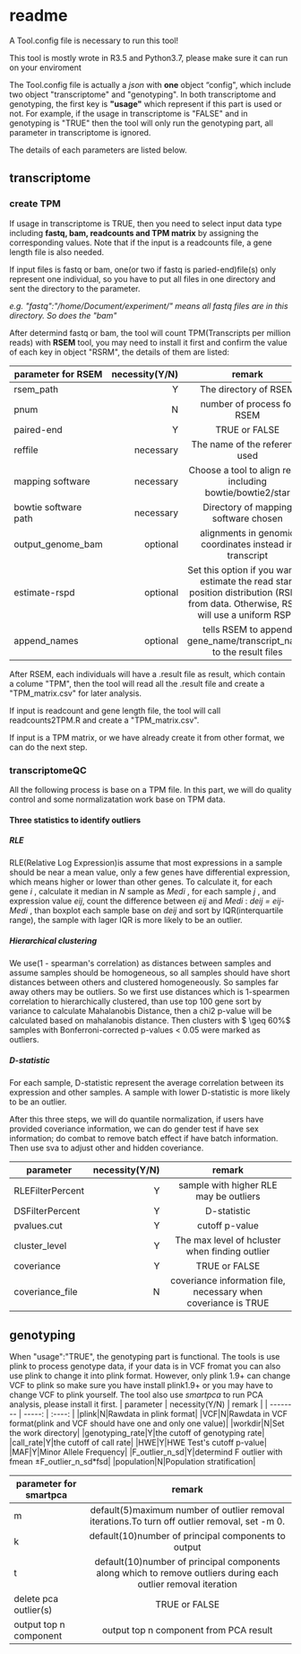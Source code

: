 # readme
A Tool.config file is necessary to run this tool!

This tool is mostly wrote in R3.5 and Python3.7, please make sure it can run on your enviroment

The Tool.config file is actually a *json* with **one** object “config", which include two object "transcriptome" and "genotyping". In both transcriptome and genotyping, the first key is **"usage"** which represent if this part is used or not. For example, if the usage in transcriptome is "FALSE" and in genotyping is "TRUE" then the tool will only run the genotyping part, all parameter in transcriptome is ignored.

The details of each parameters are listed below.
## transcriptome

### create TPM
If usage in transcriptome is TRUE, then you need to select input data type including **fastq, bam, readcounts and TPM matrix** by assigning the corresponding values. Note that if the input is a readcounts file, a gene length file is also needed.

If input files is fastq or bam, one(or two if fastq is paried-end)file(s) only represent one individual, so you have to put all files in one directory and sent the directory to the parameter.

*e.g. "fastq":"/home/Document/experiment/" means all fastq files are in this directory. So does the "bam"*

After determind fastq or bam, the tool will count TPM(Transcripts per million reads) with **RSEM** tool, you may need to install it first and confirm the value of each key in object "RSRM", the details of them are listed:

| parameter for RSEM| necessity(Y/N)|  remark  |
| --------   | -----:  | :----:    |
|rsem_path|  Y  |The directory of RSEM|
|pnum|N|number of process for RSEM|
|paired-end|Y|TRUE or FALSE|
|reffile|necessary|The name of the reference used|
|mapping software|necessary|Choose a tool to align reads including bowtie/bowtie2/star|
|bowtie software path|necessary|Directory of mapping software chosen|
|output_genome_bam|optional|alignments in genomic coordinates instead in transcript|
|estimate-rspd|optional|Set this option if you want to estimate the read start position distribution (RSPD) from data. Otherwise, RSEM will use a uniform RSPD|
|append_names|optional|tells RSEM to append gene_name/transcript_name to the result files|

After RSEM, each individuals will have a .result file as result, which contain a colume "TPM", then the tool will read all the .result file and create a "TPM_matrix.csv" for later analysis.

If input is readcount and gene length file, the tool will call readcounts2TPM.R and create a "TPM_matrix.csv".

If input is a TPM matrix, or we have already create it from other format, we can do the next step.

### transcriptomeQC
All the following process is base on a TPM file.
In this part, we will do quality control and some normalizatation work base on TPM data.

#### Three statistics to identify outliers

##### RLE

RLE(Relative Log Expression)is assume that most expressions in a sample should be near a mean value, only a few genes have differential expression, which means higher or lower than other genes. To calculate it, for each gene *i* , calculate it median in *N* sample as *Medi* , for each sample *j* , and expression value *eij*, count the difference between *eij* and *Medi* : *deij = eij-Medi* , than boxplot each sample base on *deij* and sort by IQR(interquartile range), the sample with lager IQR is more likely to be an outlier. 

##### Hierarchical clustering

We use(1 - spearman's correlation) as distances between samples and assume samples should be homogeneous, so all samples should have short distances between others and clustered homogeneously. So samples far away others may be outliers. So we first use distances which is 1-spearmen correlation to hierarchically clustered, than use top 100 gene sort by variance to calculate Mahalanobis Distance, then a chi2 p-value will be calculated based on mahalanobis distance. Then clusters with $ \geq 60\%$ samples with Bonferroni-corrected p-values < 0.05 were marked as outliers.

##### D-statistic

For each sample, D-statistic represent the average correlation between its expression and other samples. A sample with lower D-statistic is more likely to be an outlier.

After this three steps, we will do quantile normalization, if users have provided coveriance information, we can do gender test if have sex information; do combat to remove batch effect if have batch information. Then use sva to adjust other and hidden coveriance.

| parameter        | necessity(Y/N)   |  remark  |
| --------   | -----:  | :----:  |
|RLEFilterPercent|Y|sample with higher RLE may be outliers|
|DSFilterPercent|Y|D-statistic|
|pvalues.cut|Y|cutoff p-value|
|cluster_level|Y|The max level of hcluster when finding outlier|
|coveriance|Y|TRUE or FALSE|
|coveriance_file|N|coveriance information file, necessary when coveriance is TRUE|

## genotyping

When "usage":"TRUE", the genotyping part is functional. The tools is use plink to process genotype data, if your data is in VCF fromat you can also use plink to change it into plink format. However, only plink 1.9+ can change VCF to plink so make sure you have install plink1.9+ or you may have to change VCF to plink yourself. The tool also use *smartpca* to run PCA analysis, please install it first.
| parameter        | necessity(Y/N)   |  remark  |
| --------   | -----:  | :----:  |
|plink|N|Rawdata in plink format|
|VCF|N|Rawdata in VCF format(plink and VCF should have one and only one value)|
|workdir|N|Set the work directory|
|genotyping_rate|Y|the cutoff of genotyping rate|
|call_rate|Y|the cutoff of call rate|
|HWE|Y|HWE Test's cutoff p-value|
|MAF|Y|Minor Allele Frequency|
|F_outlier_n_sd|Y|determind F outlier with fmean $\pm$F_outlier_n_sd\*fsd|
|population|N|Population stratification| 

| parameter for smartpca| remark  |
| ------ | :----:  |
|m|default(5)maximum number of outlier removal iterations.To turn off outlier removal, set -m 0.|
|k|default(10)number of principal components to output|
|t|default(10)number of principal components along which to remove outliers during each outlier removal iteration|
|delete pca outlier(s)|TRUE or FALSE|
|output top n component|output top n component from PCA result|

